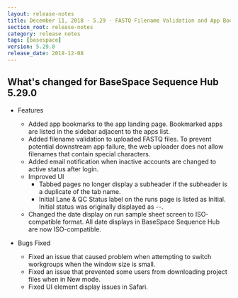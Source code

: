 ```yaml
---
layout: release-notes
title: December 11, 2018 - 5.29 - FASTQ Filename Validation and App Bookmarking
section_root: release-notes
category: release notes
tags: [basespace]
version: 5.29.0
release_date: 2018-12-08
---
```


## What's changed for BaseSpace Sequence Hub 5.29.0 

- Features
  
  - Added app bookmarks to the app landing page. Bookmarked apps are listed in the sidebar adjacent to the apps list.
  - Added filename validation to uploaded FASTQ files. To prevent potential downstream app failure, the web uploader does not allow filenames that contain special characters.
  - Added email notification when inactive accounts are changed to active status after login.
  - Improved UI
    - Tabbed pages no longer display a subheader if the subheader is a duplicate of the tab name.
    - Initial Lane & QC Status label on the runs page is listed as Initial. Initial status was originally displayed as --.
  - Changed the date display on run sample sheet screen to ISO-compatible format. All date displays in BaseSpace Sequence Hub are now ISO-compatible. 

- Bugs Fixed

  - Fixed an issue that caused problem when attempting to switch workgroups when the window size is small.
  - Fixed an issue that prevented some users from downloading project files when in New mode.
  - Fixed UI element display issues in Safari.
